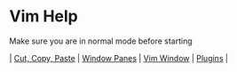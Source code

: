 # Vim Help

Make sure you are in normal mode before starting 

| [Cut, Copy, Paste](./pages/cut-copy-paste.md) | [Window Panes](./pages/window-panes.md) | [Vim Window](./pages/vim-window.md) | [Plugins](./pages/plugins.md ) |


